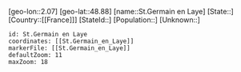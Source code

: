 ﻿---
location: [48.88,2.07]
mapzoom: [7,12] 
mapmarker: city 
type: City
tags:
- geo/City


SpocWebEntityId: 34456
isDeleted: false
confidential: public

---
[geo-lon::2.07]
[geo-lat::48.88]
[name::St.Germain en Laye]
[State::]
[Country::[[France]]]
[StateId::]
[Population::]
[Unknown::]


```leaflet
id: St.Germain en Laye
coordinates: [[St.Germain_en_Laye]]
markerFile: [[St.Germain_en_Laye]]
defaultZoom: 11 
maxZoom: 18
```
